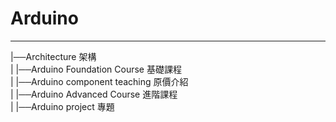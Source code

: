 # Arduino  
****
|──Architecture 架構  
|   |──Arduino Foundation Course  基礎課程  
|   |──Arduino component teaching 原價介紹  
|   |──Arduino Advanced Course    進階課程  
|   |──Arduino project            專題  

